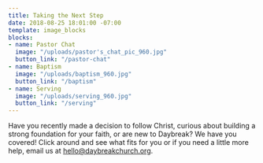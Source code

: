 ```yaml
---
title: Taking the Next Step
date: 2018-08-25 18:01:00 -07:00
template: image_blocks
blocks:
- name: Pastor Chat
  image: "/uploads/pastor's_chat_pic_960.jpg"
  button_link: "/pastor-chat"
- name: Baptism
  image: "/uploads/baptism_960.jpg"
  button_link: "/baptism"
- name: Serving
  image: "/uploads/serving_960.jpg"
  button_link: "/serving"
---
```


Have you recently made a decision to follow Christ, curious about building a strong foundation for your faith, or are new to Daybreak? We have you covered! Click around and see what fits for you or if you need a little more help, email us at [hello@daybreakchurch.org](mailto:hello@daybreakchurch.org).
